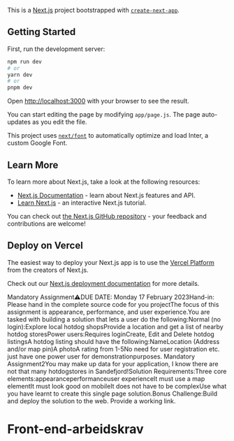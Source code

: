 This is a [Next.js](https://nextjs.org/) project bootstrapped with [`create-next-app`](https://github.com/vercel/next.js/tree/canary/packages/create-next-app).

## Getting Started

First, run the development server:

```bash
npm run dev
# or
yarn dev
# or
pnpm dev
```

Open [http://localhost:3000](http://localhost:3000) with your browser to see the result.

You can start editing the page by modifying `app/page.js`. The page auto-updates as you edit the file.

This project uses [`next/font`](https://nextjs.org/docs/basic-features/font-optimization) to automatically optimize and load Inter, a custom Google Font.

## Learn More

To learn more about Next.js, take a look at the following resources:

- [Next.js Documentation](https://nextjs.org/docs) - learn about Next.js features and API.
- [Learn Next.js](https://nextjs.org/learn) - an interactive Next.js tutorial.

You can check out [the Next.js GitHub repository](https://github.com/vercel/next.js/) - your feedback and contributions are welcome!

## Deploy on Vercel

The easiest way to deploy your Next.js app is to use the [Vercel Platform](https://vercel.com/new?utm_medium=default-template&filter=next.js&utm_source=create-next-app&utm_campaign=create-next-app-readme) from the creators of Next.js.

Check out our [Next.js deployment documentation](https://nextjs.org/docs/deployment) for more details.

Mandatory Assignment⚠DUE DATE: Monday 17 February 2023Hand-in: Please hand in the complete source code for you projectThe focus of this assignment is appearance, performance, and user experience.You are tasked with building a solution that lets a user do the following:Normal (no login):Explore local hotdog shopsProvide a location and get a list of nearby hotdog storesPower users:Requires loginCreate, Edit and Delete hotdog listingsA hotdog listing should have the following:NameLocation (Address and/or map pin)A photoA rating from 1-5No need for user registration etc. just have one power user for demonstrationpurposes.
Mandatory Assignment2You may make up data for your application, I know there are not that many hotdogstores in Sandefjord!Solution Requirements:Three core elements:appearanceperformanceuser experienceIt must use a map elementIt must look good on mobileIt does not have to be complexUse what you have learnt to create this single page solution.Bonus Challenge:Build and deploy the solution to the web. Provide a working link.
# Front-end-arbeidskrav
